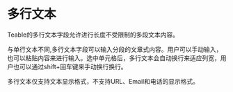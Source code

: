 # 多行文本

Teable的多行文本字段允许进行长度不受限制的多段文本内容。

与单行文本不同,多行文本字段可以输入分段的文章式内容。用户可以手动输入，也可以粘贴内容来进行输入。选中单元格后，多行文本会自动换行来适应列宽，用户也可以通过shift+回车键来手动换行换行。

多行文本仅支持文本显示格式，不支持URL、Email和电话的显示格式。
